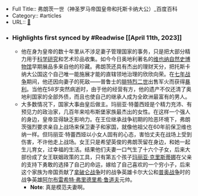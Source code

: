 - Full Title:: 弗朗茨一世（神圣罗马帝国皇帝和托斯卡纳大公）_百度百科
- Category:: #articles
- URL:: [🔗](https://baike.baidu.com/item/%E5%BC%97%E6%9C%97%E8%8C%A8%E4%B8%80%E4%B8%96/3753530?fromModule=lemma_sense-layer)
- ### Highlights first synced by #Readwise [[April 11th, 2023]]
    - 他在身为皇帝的数十年里从不涉足妻子管理国家的事务，只是把大部分精力用于[科学研究](/item/%E7%A7%91%E5%AD%A6%E7%A0%94%E7%A9%B6/7477070?fromModule=lemma_inlink)和艺术珍品收集。如今今日奥地利著名的[维也纳自然史博物馆](/item/%E7%BB%B4%E4%B9%9F%E7%BA%B3%E8%87%AA%E7%84%B6%E5%8F%B2%E5%8D%9A%E7%89%A9%E9%A6%86/9724737?fromModule=lemma_inlink)早期展品多来自他的珍藏。弗朗茨还具有杰出的理财天分，把托斯卡纳大公国这个自己唯一能施展才能的直辖领地治理的欣欣向荣。在[七年战争](/item/%E4%B8%83%E5%B9%B4%E6%88%98%E4%BA%89/430415?fromModule=lemma_inlink)期间，他还因向妻子的死敌——普鲁士的[腓特烈二世](/item/%E8%85%93%E7%89%B9%E7%83%88%E4%BA%8C%E4%B8%96/9079854?fromModule=lemma_inlink)出售军火而获得[暴利](/item/%E6%9A%B4%E5%88%A9/9846156?fromModule=lemma_inlink)。当他在58岁突然病逝时，由于他的经营有方，他的遗产不仅还清了奥地利国家的全部外债，而且也使自己的继承人成为全欧洲最富有的男人。
    - 大多数情况下，国家大事由皇后做主。玛丽亚·特蕾西娅是个精力充沛、有预见力的政治家，几百年来哈布斯堡家族最杰出的女性。在这样一个强人的身边，皇帝显得缺乏影响力。在王位继承战争初期的险恶环境下，弗朗茨强烈要求亲自上战场来保卫妻子和家国，就像他祖父在60年前保卫维也纳一样。但玛丽亚·特蕾西娅以小女人固有的心态，害怕丈夫在战场上受到伤害，不许他走上战场。女王只是希望英俊的弗朗茨留在身边，和她一起生儿育女，过幸福的生活。结果他们夫妻一口气生了十六个子女，后来大部份成了女王联姻政策的工具，只有第五个孩子[玛丽亚·克里斯蒂娜](/item/%E7%8E%9B%E4%B8%BD%E4%BA%9A%C2%B7%E5%85%8B%E9%87%8C%E6%96%AF%E8%92%82%E5%A8%9C/23724025?fromModule=lemma_inlink)在父亲的支持下勇敢的选择了自己的命运，嫁给了自己喜欢的一个穷小子，后来这个家族为帝国贡献了[拿破仑战争](/item/%E6%8B%BF%E7%A0%B4%E4%BB%91%E6%88%98%E4%BA%89/2202593?fromModule=lemma_inlink)时的战争英雄卡尔大公和[普奥战争](/item/%E6%99%AE%E5%A5%A5%E6%88%98%E4%BA%89/594723?fromModule=lemma_inlink)时的战争英雄[阿尔布雷希特·弗里德里希·鲁道夫](/item/%E9%98%BF%E5%B0%94%E5%B8%83%E9%9B%B7%E5%B8%8C%E7%89%B9%C2%B7%E5%BC%97%E9%87%8C%E5%BE%B7%E9%87%8C%E5%B8%8C%C2%B7%E9%B2%81%E9%81%93%E5%A4%AB/9287259?fromModule=lemma_inlink)元帅。
        - **Note**: 真是模范夫妻啊。

